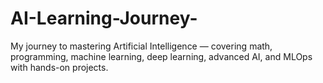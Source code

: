 # AI-Learning-Journey-
My journey to mastering Artificial Intelligence — covering math, programming, machine learning, deep learning, advanced AI, and MLOps with hands-on projects.
